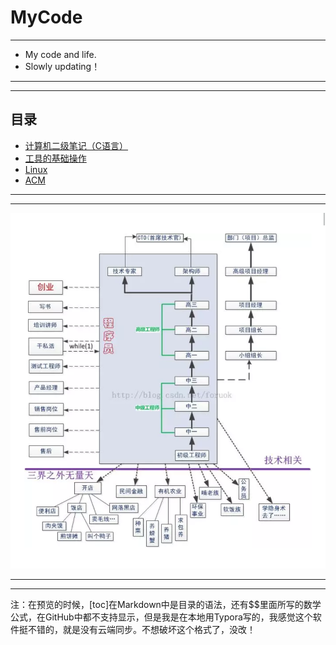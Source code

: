 # MyCode

---
- My code and life.
- Slowly updating！
---

---
## 目录
- [计算机二级笔记（C语言）](https://github.com/330079598/MyCode/tree/master/%E8%AE%A1%E7%AE%97%E6%9C%BA%E4%BA%8C%E7%BA%A7%E7%AC%94%E8%AE%B0(C%E8%AF%AD%E8%A8%80))
- [工具的基础操作](https://github.com/330079598/MyCode/tree/master/%E5%B7%A5%E5%85%B7%E7%9A%84%E5%9F%BA%E7%A1%80%E6%93%8D%E4%BD%9C)
- [Linux](https://github.com/330079598/MyCode/tree/master/Linux)
- [ACM](https://github.com/330079598/MyCode/tree/master/ACM)
---

---
![come on](Image/ComeOn.png)



---

---



注：在预览的时候，[toc]在Markdown中是目录的语法，还有$$里面所写的数学公式，在GitHub中都不支持显示，但是我是在本地用Typora写的，我感觉这个软件挺不错的，就是没有云端同步。不想破坏这个格式了，没改！

